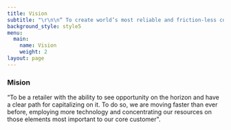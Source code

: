 ```yaml
---
title: Vision
subtitle: "\r\n\n“ To create world’s most reliable and friction-less commerce ecosystem where people can come and buy anything according to choice and affordability”"
background_style: style5
menu:
  main:
    name: Vision
    weight: 2
layout: page
---
```

### Mision

“To be a retailer with the ability to see opportunity on the horizon and have a clear path for capitalizing on it. To do so, we are moving faster than ever before, employing more technology and concentrating our resources on those elements most important to our core customer".
